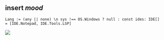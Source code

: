 ## insert *mood*

``Lang := (any || none) \n sys !== OS.Windows ? null : const ides: IDE[] = [IDE.Notepad, IDE.Tools.LSP]``

<img src='https://discord.c99.nl/widget/theme-4/448046610723766273.png'>

